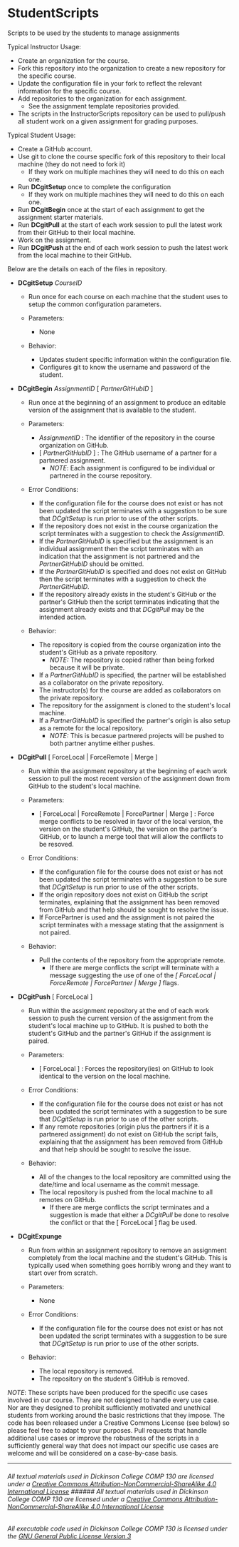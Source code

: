 # StudentScripts
Scripts to be used by the students to manage assignments

Typical Instructor Usage:
  * Create an organization for the course.
  * Fork this repository into the organization to create a new repository for the specific course.
  * Update the configuration file in your fork to reflect the relevant information for the specific course.
  * Add repositories to the organization for each assignment.
    * See the assignment template repositories provided.
  * The scripts in the InstructorScripts repository can be used to pull/push all student work on a given assignment for grading purposes.

Typical Student Usage:
  * Create a GitHub account.
  * Use git to clone the course specific fork of this repository to their local machine (they do not need to fork it)
    * If they work on multiple machines they will need to do this on each one.
  * Run __DCgitSetup__ once to complete the configuration
    * If they work on multiple machines they will need to do this on each one.
  * Run __DCgitBegin__ once at the start of each assignment to get the assignment starter materials.
  * Run __DCgitPull__ at the start of each work session to pull the latest work from their GitHub to their local machine.
  * Work on the assignment.
  * Run __DCgitPush__ at the end of each work session to push the latest work from the local machine to their GitHub.

Below are the details on each of the files in repository.

* __DCgitSetup__ _CourseID_
  * Run once for each course on each machine that the student uses to setup the common configuration parameters.

  * Parameters:
    * None

  * Behavior:
    * Updates student specific information within the configuration file.
    * Configures git to know the username and password of the student.

* __DCgitBegin__ _AssignmentID_ [ _PartnerGitHubID_ ]
  * Run once at the beginning of an assignment to produce an editable version of the assignment that is available to the student.

  * Parameters:
    * _AssignmentID_ : The identifier of the repository in the course organization on GitHub.
    * [ _PartnerGitHubID_ ] : The GitHub username of a partner for a partnered assignment.
      * _NOTE_: Each assignment is configured to be individual or partnered in the course repository.

   * Error Conditions:
     * If the configuration file for the course does not exist or has not been updated the script terminates with a suggestion to be sure that _DCgitSetup_ is run prior to use of the other scripts.
     * If the repository does not exist in the course organization the script terminates with a suggestion to check the _AssignmentID_.
     * If the _PartnerGitHubID_ is specified but the assignment is an individual assignment then the script terminates with an indication that the assignment is not partnered and the _PartnerGitHubID_ should be omitted.
     * If the _PartnerGitHubID_ is specified and does not exist on GitHub then the script terminates with a suggestion to check the _PartnerGitHubID_.
     * If the repository already exists in the student's GitHub or the partner's GitHub then the script terminates indicating that the assignment already exists and that _DCgitPull_ may be the intended action.

   * Behavior:
     * The repository is copied from the course organization into the student's GitHub as a private repository.
       * _NOTE:_ The repository is copied rather than being forked because it will be private.
     * If a _PartnerGitHubID_ is specified, the partner will be established as a collaborator on the private repository.
     * The instructor(s) for the course are added as collaborators on the private repository.
     * The repository for the assignment is cloned to the student's local machine.
     * If a _PartnerGitHubID_ is specified the partner's origin is also setup as a remote for the local repository.
       * _NOTE:_ This is becasue partnered projects will be pushed to both partner anytime either pushes.

* __DCgitPull__ [ ForceLocal | ForceRemote | Merge ]
  * Run within the assignment repository at the beginning of each work session to pull the most recent version of the assignment down from GitHub to the student's local machine.

  * Parameters:
    * [ ForceLocal | ForceRemote | ForcePartner | Merge ] : Force merge conflicts to be resolved in favor of the local version, the version on the student's GitHub, the version on the partner's GitHub, or to launch a merge tool that will allow the conflicts to be resoved.

  * Error Conditions:
    * If the configuration file for the course does not exist or has not been updated the script terminates with a suggestion to be sure that _DCgitSetup_ is run prior to use of the other scripts.
    * If the origin repository does not exist on GitHub the script terminates, explaining that the assignment has been removed from GitHub and that help should be sought to resolve the issue.
    * If ForcePartner is used and the assignment is not paired the script terminates with a message stating that the assignment is not paired.

  * Behavior:
    * Pull the contents of the repository from the appropriate remote.
      * If there are merge conflicts the script will terminate with a message suggesting the use of one of the _[ ForceLocal | ForceRemote | ForcePartner | Merge ]_ flags.

* __DCgitPush__ [ ForceLocal ]
  * Run within the assignment repository at the end of each work session to push the current version of the assignment from the student's local machine up to GitHub. It is pushed to both the student's GitHub and the partner's GitHub if the assignment is paired.

  * Parameters:
    * [ ForceLocal ] : Forces the repository(ies) on GitHub to look identical to the version on the local machine.

  * Error Conditions:
    * If the configuration file for the course does not exist or has not been updated the script terminates with a suggestion to be sure that _DCgitSetup_ is run prior to use of the other scripts.
    * If any remote repositories (origin plus the partners if it is a partnered assignment) do not exist on GitHub the script fails, explaining that the assignment has been removed from GitHub and that help should be sought to resolve the issue.

  * Behavior:
    * All of the changes to the local repository are committed using the date/time and local username as the commit message.
    * The local repository is pushed from the local machine to all remotes on GitHub.
      * If there are merge conflicts the script terminates and a suggestion is made that either a _DCgitPull_ be done to resolve the conflict or that the [ ForceLocal ] flag be used.

* __DCgitExpunge__
  * Run from within an assignment repository to remove an assignment completely from the local machine and the student's GitHub.  This is typically used when something goes horribly wrong and they want to start over from scratch.

  * Parameters:
    * None

  * Error Conditions:
    * If the configuration file for the course does not exist or has not been updated the script terminates with a suggestion to be sure that _DCgitSetup_ is run prior to use of the other scripts.

  * Behavior:
    * The local repository is removed.
    * The repository on the student's GitHub is removed.

_NOTE_: These scripts have been produced for the specific use cases involved in our course.  They are not designed to handle every use case. Nor are they designed to prohibit sufficiently motivated and unethical students from working around the basic restrictions that they impose.  The code has been released under a Creative Commons License (see below) so please feel free to adapt to your purposes. Pull requests that handle additional use cases or improve the robustness of the scripts in a sufficiently general way that does not impact our specific use cases are welcome and will be considered on a case-by-case basis.

___
###### All textual materials used in Dickinson College COMP 130 are licensed under a [Creative Commons Attribution-NonCommercial-ShareAlike 4.0 International License](http://creativecommons.org/licenses/by-nc/4.0/)	###### All textual materials used in Dickinson College COMP 130 are licensed under a [Creative Commons Attribution-NonCommercial-ShareAlike 4.0 International License](http://creativecommons.org/licenses/by-nc/4.0/)

 ###### All executable code used in Dickinson College COMP 130 is licensed under the [GNU General Public License Version 3](https://www.gnu.org/licenses/gpl.txt)
